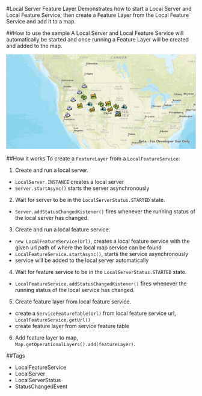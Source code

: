 #Local Server Feature Layer
Demonstrates how to start a Local Server and Local Feature Service, then create a Feature Layer from the Local Feature Service and add it to a map. 

##How to use the sample
A Local Server and Local Feature Service will automatically be started and once running a Feature Layer will be created and added to the map. 
  
![](LocalServerFeatureLayer.PNG)
  

##How it works
To create a `FeatureLayer` from a `LocalFeatureService`:

1. Create and run a local server.
  - `LocalServer.INSTANCE` creates a local server
  - `Server.startAsync()` starts the server asynchronously
2. Wait for server to be in the  `LocalServerStatus.STARTED` state.
  - `Server.addStatusChangedKistener()` fires whenever the running status of the local server has changed.
3. Create and run a local feature service.
  - `new LocalFeatureService(Url)`, creates a local feature service with the given url path of where the local map service can be found
  - `LocalFeatureService.startAsync()`, starts the service asynchronously
  - service will be added to the local server automatically
4. Wait for feature service to be in the  `LocalServerStatus.STARTED` state.
  - `LocalFeatureService.addStatusChangedKistener()` fires whenever the running status of the local service has changed.
5. Create feature layer from local feature service.
  - create a `ServiceFeatureTable(Url)` from local feature service url, `LocalFeatureService.getUrl()`
  - create feature layer from service feature table
6. Add feature layer to map, `Map.getOperationalLayers().add(featureLayer)`.

##Tags
- LocalFeatureService
- LocalServer
- LocalServerStatus
- StatusChangedEvent
